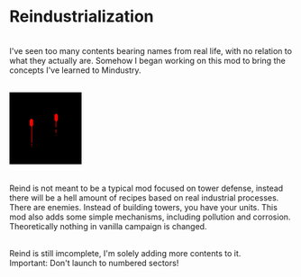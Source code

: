 # Reindustrialization

<br>I've seen too many contents bearing names from real life, with no relation to what they actually are. Somehow I began working on this mod to bring the concepts I've learned to Mindustry.

<br>![Reindustrialization](https://github.com/HuanXefh/Reindustrialization/blob/main/icon.png)

<br>Reind is not meant to be a typical mod focused on tower defense, instead there will be a hell amount of recipes based on real industrial processes.
<br>There are enemies. Instead of building towers, you have your units. This mod also adds some simple mechanisms, including pollution and corrosion. Theoretically nothing in vanilla campaign is changed.

<br>Reind is still imcomplete, I'm solely adding more contents to it.
<br>Important: Don't launch to numbered sectors!
